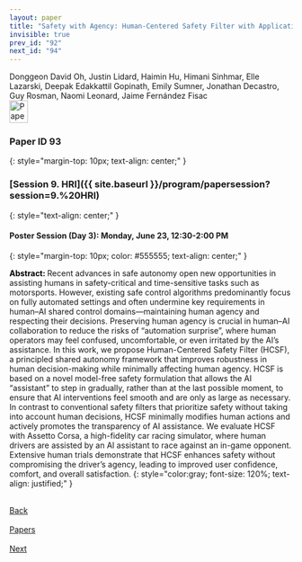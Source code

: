 ```yaml
---
layout: paper
title: "Safety with Agency: Human-Centered Safety Filter with Application to AI-Assisted Motorsports"
invisible: true
prev_id: "92"
next_id: "94"
---
```

<div class="paper-authors">
  <div class="paper-author-box">
    <div class="paper-author-name">Donggeon David Oh, Justin Lidard, Haimin Hu, Himani Sinhmar, Elle Lazarski, Deepak Edakkattil Gopinath, Emily Sumner, Jonathan Decastro, Guy Rosman, Naomi Leonard, Jaime Fernández Fisac</div>
    <div class="paper-author-uni"></div>
  </div>
</div>

<div class="paper-pdf">
  <div>
    <a href="https://www.roboticsproceedings.org/rss21/p093.pdf" title="Download PDF" target="_blank">
      <img src="{{ site.baseurl }}/images/paper_link_cardinal_red.png" alt="Paper PDF" width="33" height="40" />
    </a>
  </div>
</div>

### Paper ID 93
{: style="margin-top: 10px; text-align: center;" }

### [Session 9. HRI]({{ site.baseurl }}/program/papersession?session=9.%20HRI)
{: style="text-align: center;" }

#### Poster Session (Day 3): Monday, June 23, 12:30-2:00 PM
{: style="margin-top: 10px; color: #555555; text-align: center;" }

<b style="color: black;">Abstract: </b>Recent advances in safe autonomy open new opportunities in assisting humans in safety-critical and time-sensitive tasks such as motorsports. However, existing safe control algorithms predominantly focus on fully automated settings and often undermine key requirements in human–AI shared control domains—maintaining human agency and respecting their decisions. Preserving human agency is crucial in human–AI collaboration to reduce the risks of “automation surprise”, where human operators may feel confused, uncomfortable, or even irritated by the AI’s assistance. In this work, we propose Human-Centered Safety Filter (HCSF), a principled shared autonomy framework that improves robustness in human decision-making while minimally affecting human agency. HCSF is based on a novel model-free safety formulation that allows the AI “assistant” to step in gradually, rather than at the last possible moment, to ensure that AI interventions feel smooth and are only as large as necessary. In contrast to conventional safety filters that prioritize safety without taking into account human decisions, HCSF minimally modifies human actions and actively promotes the transparency of AI assistance. We evaluate HCSF with Assetto Corsa, a high-fidelity car racing simulator, where human drivers are assisted by an AI assistant to race against an in-game opponent. Extensive human trials demonstrate that HCSF enhances safety without compromising the driver’s agency, leading to improved user confidence, comfort, and overall satisfaction.
{: style="color:gray; font-size: 120%; text-align: justified;" }

<div class="paper-menu">
  <div class="paper-menu-inner">
    <a href="{{ site.baseurl }}/program/papers/92/" title="Previous Paper">
            <div class="paper-menu-icon">
                <i class="fa fa-chevron-left"></i><br>
                <span class="paper-menu-label">Back</span>
            </div>
        </a>
    <a href="{{ site.baseurl }}/program/papers" title="All Papers">
      <div class="paper-menu-icon">
        <i class="fa fa-list"></i><br>
        <span class="paper-menu-label">Papers</span>
      </div>
    </a>
    <a href="{{ site.baseurl }}/program/papers/94/" title="Next Paper">
            <div class="paper-menu-icon">
                <i class="fa fa-chevron-right"></i><br>
                <span class="paper-menu-label">Next</span>
            </div>
        </a>
  </div>
</div>
